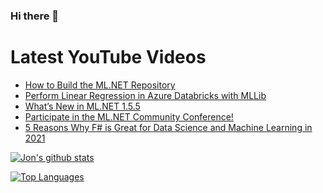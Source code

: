 ### Hi there 👋

# Latest YouTube Videos
<!-- BLOG-POST-LIST:START -->
- [How to Build the ML.NET Repository](https://www.youtube.com/watch?v=QUyZL_Tea7A)
- [Perform Linear Regression in Azure Databricks with MLLib](https://www.youtube.com/watch?v=LTvi3cBuElE)
- [What’s New in ML.NET 1.5.5](https://www.youtube.com/watch?v=xQOiJnX0LDs)
- [Participate in the ML.NET Community Conference!](https://www.youtube.com/watch?v=p7CtTayNOkQ)
- [5 Reasons Why F# is Great for Data Science and Machine Learning in 2021](https://www.youtube.com/watch?v=kTuPcXnV1qU)
<!-- BLOG-POST-LIST:END -->


[![Jon's github stats](https://github-readme-stats.vercel.app/api?username=jwood803&show_icons=true&theme=dark)](https://github.com/anuraghazra/github-readme-stats)

[![Top Languages](https://github-readme-stats.vercel.app/api/top-langs/?username=jwood803&layout=compact&theme=dark)](https://github.com/anuraghazra/github-readme-stats)

<!--
**jwood803/jwood803** is a ✨ _special_ ✨ repository because its `README.md` (this file) appears on your GitHub profile.

Here are some ideas to get you started:

- 🔭 I’m currently working on ...
- 🌱 I’m currently learning ...
- 👯 I’m looking to collaborate on ...
- 🤔 I’m looking for help with ...
- 💬 Ask me about ...
- 📫 How to reach me: ...
- 😄 Pronouns: ...
- ⚡ Fun fact: ...
-->
